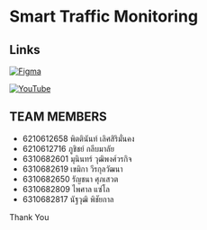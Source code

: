 # Smart Traffic Monitoring

## Links
[![Figma](https://img.shields.io/badge/figma-%23F24E1E.svg?style=for-the-badge&logo=figma&logoColor=white)](https://www.figma.com/file/73fS3vkKq0NxxduDLHL5PR/cn332?node-id=0%3A1&t=lVOX92F7X57qI8O7-1)

[![YouTube](https://img.shields.io/badge/YouTube-%23FF0000.svg?style=for-the-badge&logo=YouTube&logoColor=white)](https://youtu.be/aDyfa4BjlbU)

## TEAM MEMBERS

- 6210612658 พิตตินันท์ เลิศสิริมั่นคง
- 6210612716 ภูชิชย์ กลีบมาลัย
- 6310682601 มุนินทร์ วุฒิพงศ์วรกิจ
- 6310682619 เขมิกา วีรกุลวัฒนา
- 6310682650 รัญชนา ศุภเสวต
- 6310682809 ไพศาล แซ่โล
- 6310682817 นัฐวุฒิ พิชัยกาล

Thank You
